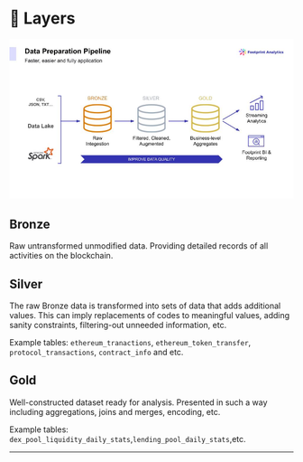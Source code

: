 # 🥇 Layers

![Footprint data layers](<../.gitbook/assets/Footprint data layer.jpg>)

## **Bronze**

Raw untransformed unmodified data. Providing detailed records of all activities on the blockchain.

## **Silver**

The raw Bronze data is transformed into sets of data that adds additional values. This can imply replacements of codes to meaningful values, adding sanity constraints, filtering-out unneeded information, etc.

Example tables: `ethereum_tranactions`, `ethereum_token_transfer`, `protocol_transactions`, `contract_info` and etc.

## **Gold**

Well-constructed dataset ready for analysis. Presented in such a way including aggregations, joins and merges, encoding, etc.

Example tables: `dex_pool_liquidity_daily_stats`,`lending_pool_daily_stats`,etc.

***
